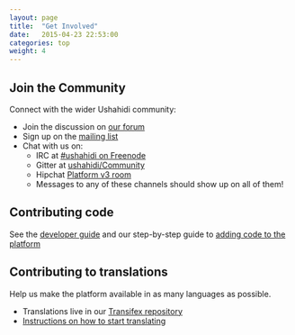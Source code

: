```yaml
---
layout: page
title:  "Get Involved"
date:   2015-04-23 22:53:00
categories: top
weight: 4
---
```


## Join the Community

Connect with the wider Ushahidi community:

  * Join the discussion on [our forum](http://forums.ushahidi.com/)
  * Sign up on the [mailing list](http://list.ushahidi.com)
  * Chat with us on:
    * IRC at [#ushahidi on Freenode](irc://irc.freenode.net/#ushahidi)
    * Gitter at [ushahidi/Community](https://gitter.im/ushahidi/community)
    * Hipchat [Platform v3 room](https://www.hipchat.com/g9I7z8M9a)
    * Messages to any of these channels should show up on all of them!

## Contributing code

See the [developer guide](/developer-guide) and our step-by-step guide to [adding code to the platform](developer-guide/adding-code.html)

## Contributing to translations
Help us make the platform available in as many languages as possible.

- Translations live in our [Transifex repository](https://transifex.com/ushahidi/ushahidi-v3/)
- [Instructions on how to start translating](https://wiki.ushahidi.com/display/WIKI/Localization+and+Translation+-+How+to)



